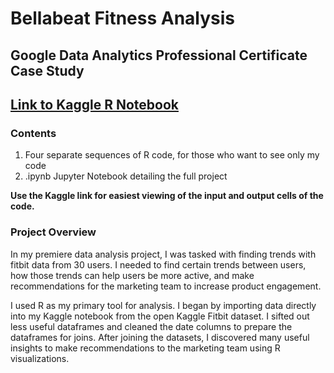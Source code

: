 # Bellabeat Fitness Analysis
## Google Data Analytics Professional Certificate Case Study

## [Link to Kaggle R Notebook](https://www.kaggle.com/code/colbystout/case-study-bellabeat-fitness)

### Contents

1. Four separate sequences of R code, for those who want to see only my code
2. .ipynb Jupyter Notebook detailing the full project

**Use the Kaggle link for easiest viewing of the input and output cells of the code.**

### Project Overview

In my premiere data analysis project, I was tasked with finding trends with fitbit data from 30 users. I needed to find certain trends between users, how those trends can help users be more active, and make recommendations for the marketing team to increase product engagement.

I used R as my primary tool for analysis. I began by importing data directly into my Kaggle notebook from the open Kaggle Fitbit dataset. I sifted out less useful dataframes and cleaned the date columns to prepare the dataframes for joins. After joining the datasets, I discovered many useful insights to make recommendations to the marketing team using R visualizations.
